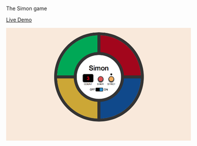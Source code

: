 The Simon game

[Live Demo](http://codepen.io/ycswaves/full/oxmWmV/)

![screen shot 1](/screenshot/sc1.png)